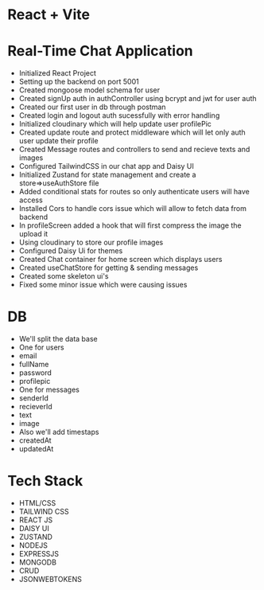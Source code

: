 # React + Vite

# Real-Time Chat Application

- Initialized React Project
- Setting up the backend on port 5001
- Created mongoose model schema for user
- Created signUp auth in authController using bcrypt and jwt for user auth
- Created our first user in db through postman
- Created login and logout auth sucessfully with error handling
- Initialized cloudinary which will help update user profilePic
- Created update route and protect middleware which will let only auth user update their profile
- Created Message routes and controllers to send and recieve texts and images
- Configured TailwindCSS in our chat app and Daisy UI
- Initialized Zustand for state management and create a store=>useAuthStore file
- Added conditional stats for routes so only authenticate users will have access
- Installed Cors to handle cors issue which will allow to fetch data from backend
- In profileScreen added a hook that will first compress the image the upload it
- Using cloudinary to store our profile images
- Configured Daisy Ui for themes
- Created Chat container for home screen which displays users
- Created useChatStore for getting & sending messages
- Created some skeleton ui's
- Fixed some minor issue which were causing issues

# DB

- We'll split the data base
- One for users
- email
- fullName
- password
- profilepic
- One for messages
- senderId
- recieverId
- text
- image
- Also we'll add timestaps
- createdAt
- updatedAt

# Tech Stack

- HTML/CSS
- TAILWIND CSS
- REACT JS
- DAISY UI
- ZUSTAND
- NODEJS
- EXPRESSJS
- MONGODB
- CRUD
- JSONWEBTOKENS
